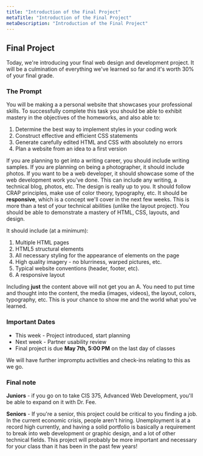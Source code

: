 ```yaml
---
title: "Introduction of the Final Project"
metaTitle: "Introduction of the Final Project"
metaDescription: "Introduction of the Final Project"
---
```


## Final Project
Today, we're introducing your final web design and development project. It will be a culmination of everything we've learned so far and it's worth 30% of your final grade.

### The Prompt
You will be making a a personal website that showcases your professional skills. To successfully complete this task you should be able to exhibit mastery in the objectives of the homeworks, and also able to:
1. Determine the best way to implement styles in your coding work
1. Construct effective and efficient CSS statements
1. Generate carefully edited HTML and CSS with absolutely no errors
1. Plan a website from an idea to a first version

If you are planning to get into a writing career, you should include writing samples. If you are planning on being a photographer, it should include photos. If you want to be a web developer, it should showcase some of the web development work you've done. This can include any writing, a technical blog, photos, etc. The design is really up to you. It should follow CRAP principles, make use of color theory, typography, etc. It should be **responsive**, which is a concept we'll cover in the next few weeks. This is more than a test of your technical abilities (unlike the layout project). You should be able to demonstrate a mastery of HTML, CSS, layouts, and design.

It should include (at a minimum):
1. Multiple HTML pages
1. HTML5 structural elements
1. All necessary styling for the appearance of elements on the page
1. High quality imagery - no blurriness, warped pictures, etc.
1. Typical website conventions (header, footer, etc).
1. A responsive layout

Including **just** the content above will not get you an A. You need to put time and thought into the content, the media (images, videos), the layout, colors, typography, etc. This is your chance to show me and the world what you've learned.

### Important Dates
- This week - Project introduced, start planning
- Next week - Partner usability review
- Final project is due **May 7th, 5:00 PM** on the last day of classes

We will have further impromptu activities and check-ins relating to this as we go.

### Final note
**Juniors** - if you go on to take CIS 375, Advanced Web Development, you'll be able to expand on it with Dr. Fee.

**Seniors** - 
If you're a senior, this project could be critical to you finding a job. In the current economic crisis, people aren't hiring. Unemployment is at a record high currently, and having a solid portfolio is basically a requirement to break into web development or graphic design, and a lot of other technical fields. This project will probably be more important and necessary for your class than it has been in the past few years!